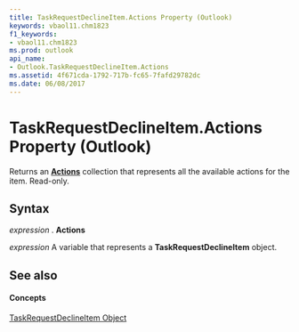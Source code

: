 ```yaml
---
title: TaskRequestDeclineItem.Actions Property (Outlook)
keywords: vbaol11.chm1823
f1_keywords:
- vbaol11.chm1823
ms.prod: outlook
api_name:
- Outlook.TaskRequestDeclineItem.Actions
ms.assetid: 4f671cda-1792-717b-fc65-7fafd29782dc
ms.date: 06/08/2017
---
```



# TaskRequestDeclineItem.Actions Property (Outlook)

Returns an  **[Actions](Outlook.Actions.md)** collection that represents all the available actions for the item. Read-only.


## Syntax

 _expression_ . **Actions**

 _expression_ A variable that represents a **TaskRequestDeclineItem** object.


## See also


#### Concepts


[TaskRequestDeclineItem Object](Outlook.TaskRequestDeclineItem.md)

